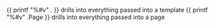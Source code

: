 {{ printf "%#v" . }} drills into everything passed into a template
{{ printf "%#v" .Page }} drills into everything passed into a page